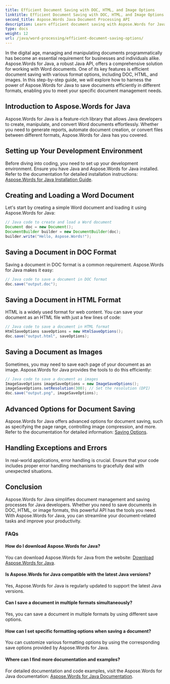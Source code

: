 ```yaml
---
title: Efficient Document Saving with DOC, HTML, and Image Options
linktitle: Efficient Document Saving with DOC, HTML, and Image Options
second_title: Aspose.Words Java Document Processing API
description: Learn efficient document saving with Aspose.Words for Java. This step-by-step guide covers DOC, HTML, and image options, enhancing your document management skills.
type: docs
weight: 12
url: /java/word-processing/efficient-document-saving-options/
---
```

In the digital age, managing and manipulating documents programmatically has become an essential requirement for businesses and individuals alike. Aspose.Words for Java, a robust Java API, offers a comprehensive solution for working with Word documents. One of its key features is efficient document saving with various format options, including DOC, HTML, and images. In this step-by-step guide, we will explore how to harness the power of Aspose.Words for Java to save documents efficiently in different formats, enabling you to meet your specific document management needs.


## Introduction to Aspose.Words for Java

Aspose.Words for Java is a feature-rich library that allows Java developers to create, manipulate, and convert Word documents effortlessly. Whether you need to generate reports, automate document creation, or convert files between different formats, Aspose.Words for Java has you covered.

## Setting up Your Development Environment

Before diving into coding, you need to set up your development environment. Ensure you have Java and Aspose.Words for Java installed. Refer to the documentation for detailed installation instructions: [Aspose.Words for Java Installation Guide](https://releases.aspose.com/words/java/).

## Creating and Loading a Word Document

Let's start by creating a simple Word document and loading it using Aspose.Words for Java:

```java
// Java code to create and load a Word document
Document doc = new Document();
DocumentBuilder builder = new DocumentBuilder(doc);
builder.write("Hello, Aspose.Words!");
```

## Saving a Document in DOC Format

Saving a document in DOC format is a common requirement. Aspose.Words for Java makes it easy:

```java
// Java code to save a document in DOC format
doc.save("output.doc");
```

## Saving a Document in HTML Format

HTML is a widely used format for web content. You can save your document as an HTML file with just a few lines of code:

```java
// Java code to save a document in HTML format
HtmlSaveOptions saveOptions = new HtmlSaveOptions();
doc.save("output.html", saveOptions);
```

## Saving a Document as Images

Sometimes, you may need to save each page of your document as an image. Aspose.Words for Java provides the tools to do this efficiently:

```java
// Java code to save a document as images
ImageSaveOptions imageSaveOptions = new ImageSaveOptions();
imageSaveOptions.setResolution(300); // Set the resolution (DPI)
doc.save("output.png", imageSaveOptions);
```

## Advanced Options for Document Saving

Aspose.Words for Java offers advanced options for document saving, such as specifying the page range, controlling image compression, and more. Refer to the documentation for detailed information: [Saving Options](https://reference.aspose.com/words/java/com.aspose.words/saveoptions/).

## Handling Exceptions and Errors

In real-world applications, error handling is crucial. Ensure that your code includes proper error handling mechanisms to gracefully deal with unexpected situations.

## Conclusion

Aspose.Words for Java simplifies document management and saving processes for Java developers. Whether you need to save documents in DOC, HTML, or image formats, this powerful API has the tools you need. With Aspose.Words for Java, you can streamline your document-related tasks and improve your productivity.

### FAQs

#### How do I download Aspose.Words for Java?

You can download Aspose.Words for Java from the website: [Download Aspose.Words for Java](https://releases.aspose.com/words/java/).

#### Is Aspose.Words for Java compatible with the latest Java versions?

Yes, Aspose.Words for Java is regularly updated to support the latest Java versions.

#### Can I save a document in multiple formats simultaneously?

Yes, you can save a document in multiple formats by using different save options.

#### How can I set specific formatting options when saving a document?

You can customize various formatting options by using the corresponding save options provided by Aspose.Words for Java.

#### Where can I find more documentation and examples?

For detailed documentation and code examples, visit the Aspose.Words for Java documentation: [Aspose.Words for Java Documentation](https://reference.aspose.com/words/java/).

